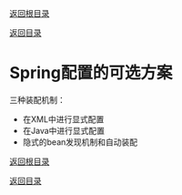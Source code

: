 [返回根目录](/README.md)

[返回目录](../README.md)


# Spring配置的可选方案

三种装配机制：

* 在XML中进行显式配置
* 在Java中进行显式配置
* 隐式的bean发现机制和自动装配

[返回根目录](/README.md)

[返回目录](../README.md)


